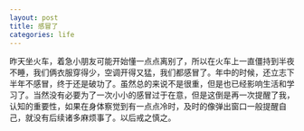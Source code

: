 ```yaml
---
layout: post
title: 感冒了
categories: life
---
```


昨天坐火车，着急小朋友可能开始懂一点点离别了，所以在火车上一直僵持到半夜不睡，我们俩衣服穿得少，空调开得又猛，我们都感冒了。年中的时候，还立志下半年不感冒，终于还是破功了。虽然总的来说不是很重，但是也已经影响生活和学习了。当然没有必要为了一次小小的感冒过于在意，但是这倒是再一次提醒了我，认知的重要性，如果在身体察觉到有一点点冷时，及时的像弹出窗口一般提醒自己，就没有后续诸多麻烦事了。以后戒之慎之。